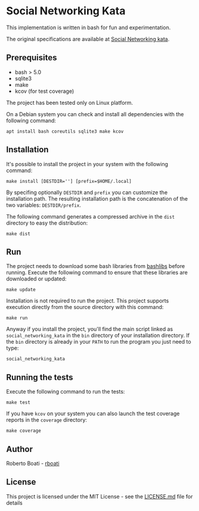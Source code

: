 # Social Networking Kata
This implementation is written in bash for fun and experimentation.

The original specifications are available at [Social Networking kata](https://github.com/xpeppers/social_networking_kata).


## Prerequisites
- bash > 5.0
- sqlite3
- make
- kcov (for test coverage)

The project has been tested only on Linux platform.

On a Debian system you can check and install all dependencies with the following command:
```
apt install bash coreutils sqlite3 make kcov
```

## Installation
It's possible to install the project in your system with the following command:
```
make install [DESTDIR=''] [prefix=$HOME/.local]
```
By specifing optionally `DESTDIR` and `prefix` you can customize the installation path. The resulting installation path is the concatenation of the two variables: `DESTDIR/prefix`.

The following command generates a compressed archive in the `dist` directory to easy the distribution:
```
make dist
```


## Run
The project needs to download some bash libraries from [bashlibs](https://github.com/rboati/bashlibs) before running.
Execute the following command to ensure that these libraries are downloaded or updated:
```
make update
```
Installation is not required to run the project. This project supports execution directly from the source directory with this command:
```
make run
```
Anyway if you install the project, you'll find the main script linked as `social_networking_kata` in the `bin` directory of your installation directory. If the `bin` directory is already in your `PATH` to run the program you just need to type:
```
social_networking_kata
```

## Running the tests
Execute the following command to run the tests:
```
make test
```
If you have `kcov` on your system you can also launch the test coverage reports in the `coverage` directory:
```
make coverage
```

## Author
Roberto Boati - [rboati](https://github.com/rboati)


## License
This project is licensed under the MIT License - see the [LICENSE.md](LICENSE.md) file for details